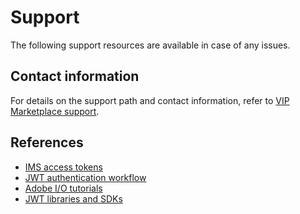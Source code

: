 # Support

The following support resources are available in case of any issues.

## Contact information

For details on the support path and contact information, refer to [VIP Marketplace support](https://cbconnection.adobe.com/en/vip-marketplace-guide/support-resources).

## References

- [IMS access tokens](https://developer.adobelaunch.com/api/guides/access_tokens/)
- [JWT authentication workflow](https://www.adobe.io/authentication/auth-methods.html#!AdobeDocs/adobeio-auth/master/JWT/JWT.md)
- [Adobe I/O tutorials](https://helpx.adobe.com/adobe-io/tutorials.html)
- [JWT libraries and SDKs](https://jwt.io/)
